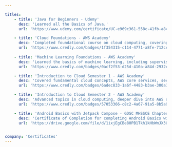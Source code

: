```yaml
---

titles:
    - title: 'Java for Beginners - Udemy'
      desc: 'Learned all the Basics of Java.'
      url: 'https://www.udemy.com/certificate/UC-e969c361-558c-41fb-a849-c730bf41e72a'

    - title: 'Cloud Foundations - AWS Academy'
      desc: 'Completed foundational course on cloud computing, covering key AWS services and cloud architecture principles.'
      url: 'https://www.credly.com/badges/1f354315-c114-4771-a8fe-712ccd017138/public_url'
      
    - title: 'Machine Learning Foundations - AWS Academy'
      desc: 'Learned the basics of machine learning, including supervised and unsupervised learning, and how to apply them using AWS services.'
      url: 'https://www.credly.com/badges/0acf2f53-d25d-410a-a84d-2932c80ffce0/public_url'

    - title: 'Introduction to Cloud Semester 1 - AWS Academy'
      desc: 'Covered fundamental cloud concepts, AWS core services, security, architecture, pricing, and support.'
      url: 'https://www.credly.com/badges/6adec833-1a6f-4483-b3ae-300a17c13d46/public_url'

    - title: 'Introduction to Cloud Semester 2 - AWS Academy'
      desc: 'Advanced topics in cloud computing, deeper dive into AWS services, best practices for architecting on AWS.'
      url: 'https://www.credly.com/badges/57053366-c8c2-4a67-91a5-8b5a95744d99/public_url'

    - title: 'Android Basics with Jetpack Compose - GDSC MHSSCE Chapter'
      desc: 'Certificate of Completion for completing Android Basics with Jetpack Compose for Android Development in Compose Camp 2022.'
      url: 'https://drive.google.com/file/d/1ixjEgCBe80PB1Tkh1kHbWmJX3UN7B2c6/view'


company: 'Certificates'
---
```

